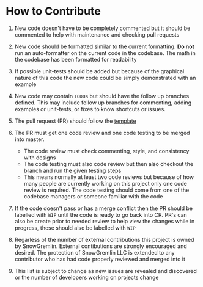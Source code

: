 # How to Contribute

1. New code doesn't have to be completely commented but it should be
   commented to help with maintenance and checking pull requests

2. New code should be formatted similar to the current formatting.
   **Do not** run an auto-formatter on the current code in the codebase.
   The math in the codebase has been formatted for readability

3. If possible unit-tests should be added but because of the graphical
   nature of this code the new code could be simply demonstrated with an example

4. New code may contain `TODO`s but should have the follow up branches
   defined. This may include follow up branches for commenting,
   adding examples or unit-tests, or fixes to know shortcuts or issues.

5. The pull request (PR) should follow the [template](/PULL_REQUEST_TEMPLATE)

6. The PR must get one code review and one code testing to be merged into master.
   - The code review must check commenting, style, and consistency with designs
   - The code testing must also code review but then also checkout
     the branch and run the given testing steps
   - This means normally at least two code reviews but because of how many
     people are currently working on this project only one code review is required.
     The code testing should come from one of the codebase managers
     or someone familiar with the code

7. If the code doesn't pass or has a merge conflict then the PR
   should be labelled with `WIP` until the code is ready to go back into CR.
   PR's can also be create prior to needed review to help view the changes while
   in progress, these should also be labelled with `WIP`

8. Regarless of the number of external contributions this project is owned by
   SnowGremlin. External contibutions are strongly encouraged and desired.
   The protection of SnowGremlin LLC is extended to any contributor who has
   had code properly reviewed and merged into it

9. This list is subject to change as new issues are revealed and discovered
   or the number of developers working on projects change
